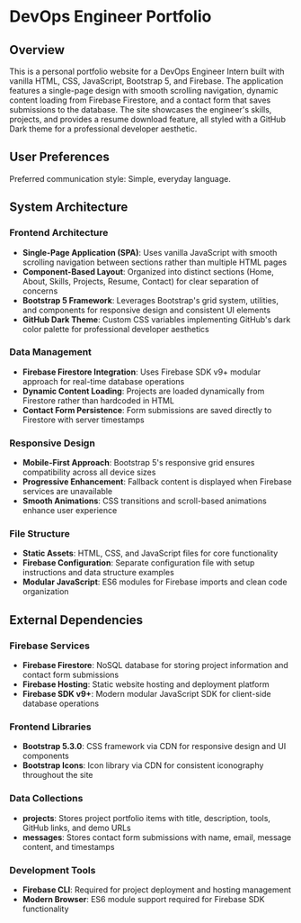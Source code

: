 # DevOps Engineer Portfolio

## Overview

This is a personal portfolio website for a DevOps Engineer Intern built with vanilla HTML, CSS, JavaScript, Bootstrap 5, and Firebase. The application features a single-page design with smooth scrolling navigation, dynamic content loading from Firebase Firestore, and a contact form that saves submissions to the database. The site showcases the engineer's skills, projects, and provides a resume download feature, all styled with a GitHub Dark theme for a professional developer aesthetic.

## User Preferences

Preferred communication style: Simple, everyday language.

## System Architecture

### Frontend Architecture
- **Single-Page Application (SPA)**: Uses vanilla JavaScript with smooth scrolling navigation between sections rather than multiple HTML pages
- **Component-Based Layout**: Organized into distinct sections (Home, About, Skills, Projects, Resume, Contact) for clear separation of concerns
- **Bootstrap 5 Framework**: Leverages Bootstrap's grid system, utilities, and components for responsive design and consistent UI elements
- **GitHub Dark Theme**: Custom CSS variables implementing GitHub's dark color palette for professional developer aesthetics

### Data Management
- **Firebase Firestore Integration**: Uses Firebase SDK v9+ modular approach for real-time database operations
- **Dynamic Content Loading**: Projects are loaded dynamically from Firestore rather than hardcoded in HTML
- **Contact Form Persistence**: Form submissions are saved directly to Firestore with server timestamps

### Responsive Design
- **Mobile-First Approach**: Bootstrap 5's responsive grid ensures compatibility across all device sizes
- **Progressive Enhancement**: Fallback content is displayed when Firebase services are unavailable
- **Smooth Animations**: CSS transitions and scroll-based animations enhance user experience

### File Structure
- **Static Assets**: HTML, CSS, and JavaScript files for core functionality
- **Firebase Configuration**: Separate configuration file with setup instructions and data structure examples
- **Modular JavaScript**: ES6 modules for Firebase imports and clean code organization

## External Dependencies

### Firebase Services
- **Firebase Firestore**: NoSQL database for storing project information and contact form submissions
- **Firebase Hosting**: Static website hosting and deployment platform
- **Firebase SDK v9+**: Modern modular JavaScript SDK for client-side database operations

### Frontend Libraries
- **Bootstrap 5.3.0**: CSS framework via CDN for responsive design and UI components
- **Bootstrap Icons**: Icon library via CDN for consistent iconography throughout the site

### Data Collections
- **projects**: Stores project portfolio items with title, description, tools, GitHub links, and demo URLs
- **messages**: Stores contact form submissions with name, email, message content, and timestamps

### Development Tools
- **Firebase CLI**: Required for project deployment and hosting management
- **Modern Browser**: ES6 module support required for Firebase SDK functionality